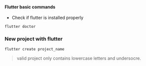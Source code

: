 #### Flutter basic commands

- Check if flutter is installed properly

```
flutter doctor

```

### New project with flutter

```
flutter create project_name
```

> valid project only contains lowercase letters and undersocre.
